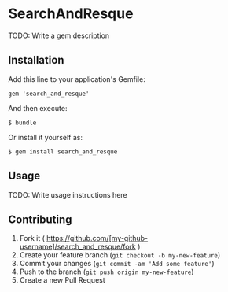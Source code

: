 # SearchAndResque

TODO: Write a gem description

## Installation

Add this line to your application's Gemfile:

    gem 'search_and_resque'

And then execute:

    $ bundle

Or install it yourself as:

    $ gem install search_and_resque

## Usage

TODO: Write usage instructions here

## Contributing

1. Fork it ( https://github.com/[my-github-username]/search_and_resque/fork )
2. Create your feature branch (`git checkout -b my-new-feature`)
3. Commit your changes (`git commit -am 'Add some feature'`)
4. Push to the branch (`git push origin my-new-feature`)
5. Create a new Pull Request

